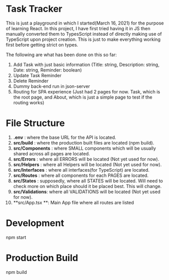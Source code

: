 # Task Tracker
This is just a playground in which I started(March 16, 2021) for the purpose of learning React.
In this project, I have first tried having it in JS then manually converted them to TypesScript instead of directly making use of TypeScript upon project creation. This is just to make everything working first before getting strict on types.

The following are what has been done on this so far:
1. Add Task with just basic information (Title: string, Description: string, Date: string, Reminder: boolean)
2. Update Task Reminder
3. Delete Reminder
4. Dummy back-end run in json-server
5. Routing for SPA experience (Just had 2 pages for now. Task, which is the root page, and About, which is just a simple page to test if the routing works)

# File Structure
1. **.env** : where the base URL for the API is located.
2. **src/build** : where the production built files are located (npm build).
3. **src/Components** : where SMALL components which will be usually shared across all pages are located.
4. **src/Errors** : where all ERRORS will be located (Not yet used for now).
5. **src/Helpers** : where all Helpers will be located (Not yet used for now).
6. **src/Interfaces** : where all interfaces(for TypeScript) are located.
7. **src/Routes** : where all components for each PAGES are located.
8. **src/States** : supposedly, where all STATES will be located. Will need to check more on which place should it be placed best. This will change.
9. **src/Validations**: where all VALIDATIONS will be located (Not yet used for now).
10. **src/App.tsx **: Main App file where all routes are listed

# Development
npm start

# Production Build
npm build

